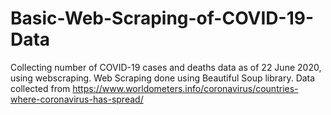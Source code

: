 # Basic-Web-Scraping-of-COVID-19-Data

Collecting number of COVID-19 cases and deaths data as of 22 June 2020, using webscraping. Web Scraping done using Beautiful Soup library.
Data collected from https://www.worldometers.info/coronavirus/countries-where-coronavirus-has-spread/
